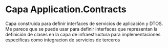 # Capa Application.Contracts
Capa construida para definir interfaces de servicios de aplicación y DTOS.
Me parece que se puede usar para definir interfaces que representan la definición de clases en la capa de infraestructura para 
implementaciones especificas como integracion de servicios de terceros